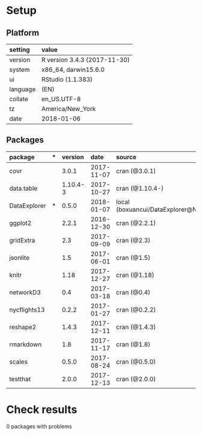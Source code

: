 # Setup

## Platform

|setting  |value                        |
|:--------|:----------------------------|
|version  |R version 3.4.3 (2017-11-30) |
|system   |x86_64, darwin15.6.0         |
|ui       |RStudio (1.1.383)            |
|language |(EN)                         |
|collate  |en_US.UTF-8                  |
|tz       |America/New_York             |
|date     |2018-01-06                   |

## Packages

|package      |*  |version  |date       |source                            |
|:------------|:--|:--------|:----------|:---------------------------------|
|covr         |   |3.0.1    |2017-11-07 |cran (@3.0.1)                     |
|data.table   |   |1.10.4-3 |2017-10-27 |cran (@1.10.4-)                   |
|DataExplorer |*  |0.5.0    |2018-01-07 |local (boxuancui/DataExplorer@NA) |
|ggplot2      |   |2.2.1    |2016-12-30 |cran (@2.2.1)                     |
|gridExtra    |   |2.3      |2017-09-09 |cran (@2.3)                       |
|jsonlite     |   |1.5      |2017-06-01 |cran (@1.5)                       |
|knitr        |   |1.18     |2017-12-27 |cran (@1.18)                      |
|networkD3    |   |0.4      |2017-03-18 |cran (@0.4)                       |
|nycflights13 |   |0.2.2    |2017-01-27 |cran (@0.2.2)                     |
|reshape2     |   |1.4.3    |2017-12-11 |cran (@1.4.3)                     |
|rmarkdown    |   |1.8      |2017-11-17 |cran (@1.8)                       |
|scales       |   |0.5.0    |2017-08-24 |cran (@0.5.0)                     |
|testthat     |   |2.0.0    |2017-12-13 |cran (@2.0.0)                     |

# Check results

0 packages with problems




